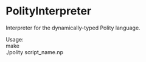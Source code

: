 # PolityInterpreter
Interpreter for the dynamically-typed Polity language.

Usage:\
make\
./polity script_name.np
